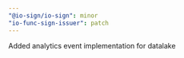 ```yaml
---
"@io-sign/io-sign": minor
"io-func-sign-issuer": patch
---
```


Added analytics event implementation for datalake
